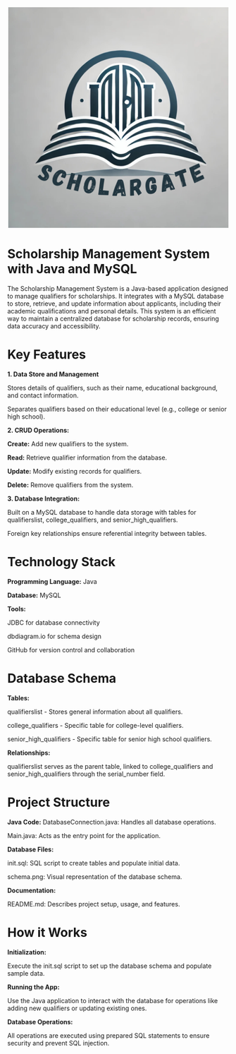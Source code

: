 <div align="center">
  <img src="SCHOLARGATE.png" width="500" height="500">
</div>


# Scholarship Management System with Java and MySQL

The Scholarship Management System is a Java-based application designed to manage qualifiers for scholarships. It integrates with a MySQL database to store, retrieve, and update information about applicants, including their academic qualifications and personal details. This system is an efficient way to maintain a centralized database for scholarship records, ensuring data accuracy and accessibility.

# Key Features

**1. Data Store and Management**

Stores details of qualifiers, such as their name, educational background, and contact information.

Separates qualifiers based on their educational level (e.g., college or senior high school).

**2. CRUD Operations:**

**Create:** Add new qualifiers to the system.

**Read:** Retrieve qualifier information from the database.

**Update:** Modify existing records for qualifiers.

**Delete:** Remove qualifiers from the system.

**3. Database Integration:**

Built on a MySQL database to handle data storage with tables for qualifierslist, college_qualifiers, and senior_high_qualifiers.

Foreign key relationships ensure referential integrity between tables.

# Technology Stack

**Programming Language:** Java

**Database:** MySQL

**Tools:**

JDBC for database connectivity

dbdiagram.io for schema design

GitHub for version control and collaboration

# Database Schema

**Tables:**

qualifierslist - Stores general information about all qualifiers.

college_qualifiers - Specific table for college-level qualifiers.

senior_high_qualifiers - Specific table for senior high school qualifiers.

**Relationships:**

qualifierslist serves as the parent table, linked to college_qualifiers and senior_high_qualifiers through the serial_number field.

# Project Structure

**Java Code:**
DatabaseConnection.java: Handles all database operations.

Main.java: Acts as the entry point for the application.

**Database Files:**

init.sql: SQL script to create tables and populate initial data.

schema.png: Visual representation of the database schema.

**Documentation:**

README.md: Describes project setup, usage, and features.

# How it Works

**Initialization:**

Execute the init.sql script to set up the database schema and populate sample data.

**Running the App:**

Use the Java application to interact with the database for operations like adding new qualifiers or updating existing ones.

**Database Operations:**

All operations are executed using prepared SQL statements to ensure security and prevent SQL injection.
